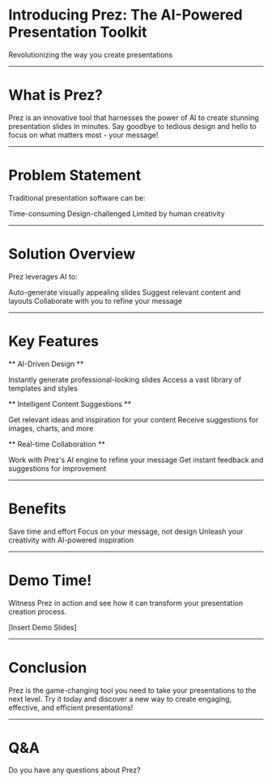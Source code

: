 # Introducing Prez: The AI-Powered Presentation Toolkit

 Revolutionizing the way you create presentations

---

# What is Prez?

Prez is an innovative tool that harnesses the power of AI to create stunning presentation slides in minutes. Say goodbye to tedious design and hello to focus on what matters most - your message!

---

# Problem Statement

Traditional presentation software can be:

Time-consuming
Design-challenged
 Limited by human creativity

---

# Solution Overview

Prez leverages AI to:

Auto-generate visually appealing slides
Suggest relevant content and layouts
Collaborate with you to refine your message

---

# Key Features

** AI-Driven Design **

Instantly generate professional-looking slides
Access a vast library of templates and styles

** Intelligent Content Suggestions **

Get relevant ideas and inspiration for your content
Receive suggestions for images, charts, and more

** Real-time Collaboration **

Work with Prez's AI engine to refine your message
Get instant feedback and suggestions for improvement

---

# Benefits

Save time and effort
Focus on your message, not design
Unleash your creativity with AI-powered inspiration

---

# Demo Time!

 Witness Prez in action and see how it can transform your presentation creation process.

[Insert Demo Slides]

---

# Conclusion

Prez is the game-changing tool you need to take your presentations to the next level. Try it today and discover a new way to create engaging, effective, and efficient presentations!

---

# Q&A

Do you have any questions about Prez?